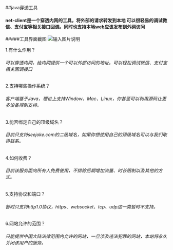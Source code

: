 ##java穿透工具

#### net-client是一个穿透内网的工具，将外部的请求转发到本地 可以很轻易的调试微信、支付宝等相关接口回调。同时也支持本地web应该发布到外网访问

#####工具界面截图
![输入图片说明](http://wenet.seejoke.com/images/test.gif "云系统.png")

1.有什么作用？
###### 可以穿透内网，给内网提供一个可以外部访问的地址。可以轻松调试微信、支付宝相关回调接口

2.支持哪些操作系统？
###### 客户端基于Java，理论上支持Window、Mac、Linux，你甚至可以利用源码让更多设备得到支持。

3.能否绑定自己的顶级域名？
###### 目前只支持seejoke.com的二级域名，如果你想使用自己的顶级域名可以与我们取得联系。

4.如何收费？
###### 目前该服务面向所有人免费使用，不排除后期增加流量、时长限制以及其他的方式。

5.支持协议和端口？
###### 暂时只支持http1.0协议，https、websocket、tcp、udp这一类暂时不支持。

6.网站允许的范围？
###### 只能提供中国大陆法律范围内允许的网站，一旦涉及违法犯罪的网站，本站将永久关闭该用户的服务。